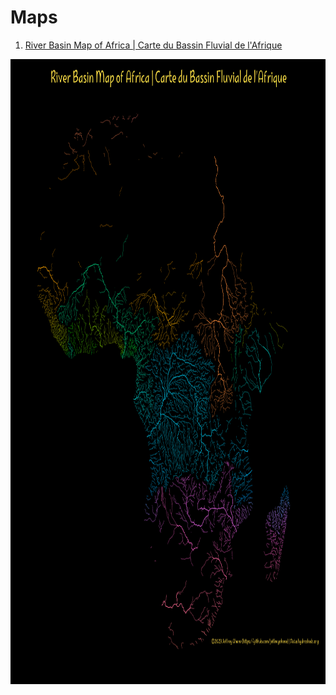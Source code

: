 # Maps

1. [River Basin Map of Africa | Carte du Bassin Fluvial de l'Afrique](Maps/scripts/river_maps/african_rivers/africa_script.R)
<img align="center" src="map_images/afr_rivers.png" alt="1" height="1000" width="1000" style="max-width: 100%;">
